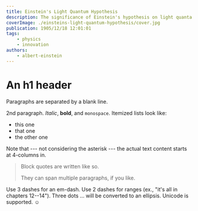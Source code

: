 ```yaml
---
title: Einstein's Light Quantum Hypothesis
description: The significance of Einstein's hypothesis on light quanta in modern physics.
coverImage: ./einsteins-light-quantum-hypothesis/cover.jpg
publication: 1905/12/18 12:01:01
tags: 
    - physics
    - innovation
authors: 
    - albert-einstein
---
```



# An h1 header

Paragraphs are separated by a blank line.

2nd paragraph. *Italic*, **bold**, and `monospace`. Itemized lists
look like:

  * this one
  * that one
  * the other one

Note that --- not considering the asterisk --- the actual text
content starts at 4-columns in.

> Block quotes are
> written like so.
>
> They can span multiple paragraphs,
> if you like.

Use 3 dashes for an em-dash. Use 2 dashes for ranges (ex., "it's all
in chapters 12--14"). Three dots ... will be converted to an ellipsis.
Unicode is supported. ☺
